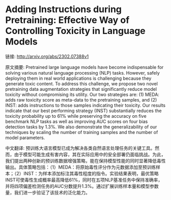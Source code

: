 # Adding Instructions during Pretraining: Effective Way of Controlling Toxicity in Language Models

链接: http://arxiv.org/abs/2302.07388v1

原文摘要:
Pretrained large language models have become indispensable for solving
various natural language processing (NLP) tasks. However, safely deploying them
in real world applications is challenging because they generate toxic content.
To address this challenge, we propose two novel pretraining data augmentation
strategies that significantly reduce model toxicity without compromising its
utility. Our two strategies are: (1) MEDA: adds raw toxicity score as meta-data
to the pretraining samples, and (2) INST: adds instructions to those samples
indicating their toxicity. Our results indicate that our best performing
strategy (INST) substantially reduces the toxicity probability up to 61% while
preserving the accuracy on five benchmark NLP tasks as well as improving AUC
scores on four bias detection tasks by 1.3%. We also demonstrate the
generalizability of our techniques by scaling the number of training samples
and the number of model parameters.

中文翻译:
预训练大语言模型已成为解决各类自然语言处理任务的关键工具。然而，由于模型可能生成有害内容，其在实际应用中的安全部署仍面临挑战。为此，我们提出两种创新的预训练数据增强策略，能在保持模型性能的同时显著降低毒性输出。具体策略包括：（1）MEDA：将原始毒性评分作为元数据添加至预训练样本；（2）INST：为样本添加标注其毒性程度的指令。实验结果表明，最优策略INST可使毒性生成概率最高降低61%，同时在五项NLP基准任务中保持准确率，并将四项偏差检测任务的AUC分数提升1.3%。通过扩展训练样本量和模型参数量，我们进一步验证了该技术的泛化能力。
